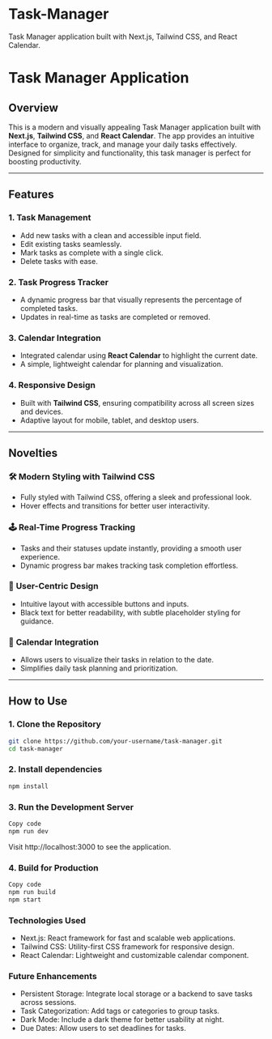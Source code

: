 # Task-Manager
Task Manager application built with Next.js, Tailwind CSS, and React Calendar.
# Task Manager Application

## Overview
This is a modern and visually appealing Task Manager application built with **Next.js**, **Tailwind CSS**, and **React Calendar**. The app provides an intuitive interface to organize, track, and manage your daily tasks effectively. Designed for simplicity and functionality, this task manager is perfect for boosting productivity.

---

## Features

### 1. **Task Management**
- Add new tasks with a clean and accessible input field.
- Edit existing tasks seamlessly.
- Mark tasks as complete with a single click.
- Delete tasks with ease.

### 2. **Task Progress Tracker**
- A dynamic progress bar that visually represents the percentage of completed tasks.
- Updates in real-time as tasks are completed or removed.

### 3. **Calendar Integration**
- Integrated calendar using **React Calendar** to highlight the current date.
- A simple, lightweight calendar for planning and visualization.

### 4. **Responsive Design**
- Built with **Tailwind CSS**, ensuring compatibility across all screen sizes and devices.
- Adaptive layout for mobile, tablet, and desktop users.

---

## Novelties

### 🛠️ **Modern Styling with Tailwind CSS**
- Fully styled with Tailwind CSS, offering a sleek and professional look.
- Hover effects and transitions for better user interactivity.

### 🕹️ **Real-Time Progress Tracking**
- Tasks and their statuses update instantly, providing a smooth user experience.
- Dynamic progress bar makes tracking task completion effortless.

### 🎨 **User-Centric Design**
- Intuitive layout with accessible buttons and inputs.
- Black text for better readability, with subtle placeholder styling for guidance.

### 📅 **Calendar Integration**
- Allows users to visualize their tasks in relation to the date.
- Simplifies daily task planning and prioritization.

---

## How to Use

### 1. Clone the Repository
```bash
git clone https://github.com/your-username/task-manager.git
cd task-manager
```
### 2. Install dependencies
```bash
npm install
```
### 3. Run the Development Server
```bash
Copy code
npm run dev
```
Visit http://localhost:3000 to see the application.

### 4. Build for Production
```bash
Copy code
npm run build
npm start
```
### Technologies Used
- Next.js: React framework for fast and scalable web applications.
- Tailwind CSS: Utility-first CSS framework for responsive design.
- React Calendar: Lightweight and customizable calendar component.

### Future Enhancements
- Persistent Storage: Integrate local storage or a backend to save tasks across sessions.
- Task Categorization: Add tags or categories to group tasks.
- Dark Mode: Include a dark theme for better usability at night.
- Due Dates: Allow users to set deadlines for tasks.
